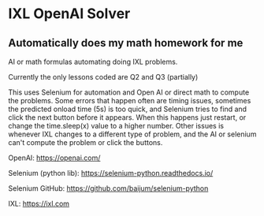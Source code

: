 # IXL OpenAI Solver
## Automatically does my math homework for me

AI or math formulas automating doing IXL problems.

Currently the only lessons coded are Q2 and Q3 (partially)

This uses Selenium for automation and Open AI or direct math to compute the problems. Some errors that happen often are timing issues, sometimes the predicted onload time (5s) is too quick, and Selenium tries to find and click the next button before it appears. When this happens just restart, or change the time.sleep(x) value to a higher number. Other issues is whenever IXL changes to a different type of problem, and the AI or selenium can't compute the problem or click the buttons.

OpenAI: https://openai.com/

Selenium (python lib): https://selenium-python.readthedocs.io/

Selenium GitHub: https://github.com/baijum/selenium-python

IXL: https://ixl.com
